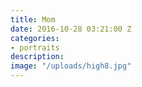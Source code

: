 ```yaml
---
title: Mom
date: 2016-10-28 03:21:00 Z
categories:
- portraits
description: 
image: "/uploads/high8.jpg"
---
```


